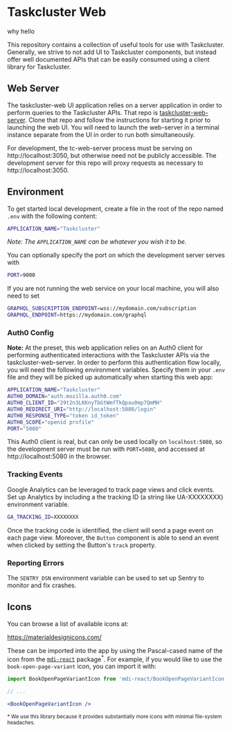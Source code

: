 # Taskcluster Web

why hello

This repository contains a collection of useful tools for use with Taskcluster.
Generally, we strive to not add UI to Taskcluster components, but instead offer
well documented APIs that can be easily consumed using a client library for
Taskcluster.

## Web Server

The taskcluster-web UI application relies on a server application in order to
perform queries to the Taskcluster APIs. That repo is
[taskcluster-web-server](https://github.com/taskcluster/taskcluster-web-server).
Clone that repo and follow the instructions for starting it prior to launching
the web UI. You will need to launch the web-server in a terminal
instance separate from the UI in order to run both simultaneously.

For development, the tc-web-server process must be serving on
http://localhost:3050, but otherwise need not be publicly accessible. The
development server for this repo will proxy requests as necessary to
http://localhost:3050.

## Environment

To get started local development, create a file in the root of the repo named
`.env` with the following content:

```bash
APPLICATION_NAME="Taskcluster"
```

_Note: The `APPLICATION_NAME` can be whatever you wish it to be._

You can optionally specify the port on which the development server serves with

```bash
PORT=9000
```

If you are not running the web service on your local machine, you will also need to set

```bash
GRAPHQL_SUBSCRIPTION_ENDPOINT=wss://mydomain.com/subscription
GRAPHQL_ENDPOINT=https://mydomain.com/graphql
```

### Auth0 Config

**Note:** At the preset, this web application relies on an Auth0 client for
performing authenticated interactions with the Taskcluster APIs via the
taskcluster-web-server. In order to perform this authentication flow locally,
you will need the following environment variables. Specify them in your `.env`
file and they will be picked up automatically when starting this web app:

```bash
APPLICATION_NAME="Taskcluster"
AUTH0_DOMAIN="auth.mozilla.auth0.com"
AUTH0_CLIENT_ID="29t2n3LKKnyTbGtWmfTkQpau0mp7QmMH"
AUTH0_REDIRECT_URI="http://localhost:5080/login"
AUTH0_RESPONSE_TYPE="token id_token"
AUTH0_SCOPE="openid profile"
PORT="5080"
```

This Auth0 client is real, but can only be used locally on `localhost:5080`, so
the development server must be run with `PORT=5080`, and accessed at
http://localhost:5080 in the browser.

### Tracking Events

Google Analytics can be leveraged to track page views and click events.
Set up Analytics by including a the tracking ID (a string like UA-XXXXXXXX) environment variable.

```bash
GA_TRACKING_ID=XXXXXXXX
```

Once the tracking code is identified, the client will send a page event on each page view.
Moreover, the `Button` component is able to send an event when clicked by setting
the Button's `track` property.

### Reporting Errors

The `SENTRY_DSN` environment variable can be used to set up Sentry to monitor and fix crashes.

## Icons

You can browse a list of available icons at:

https://materialdesignicons.com/

These can be imported into the app by using the Pascal-cased name of the icon from the
[`mdi-react`](https://github.com/levrik/mdi-react) package<sup>*</sup>.
For example, if you would like to use the `book-open-page-variant` icon, you can import it with:

```jsx
import BookOpenPageVariantIcon from 'mdi-react/BookOpenPageVariantIcon';

// ...

<BookOpenPageVariantIcon />
```

<sup>* We use this library because it provides substantially more icons with minimal file-system headaches.</sup>
